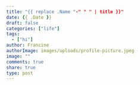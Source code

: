 ```yaml
---
title: "{{ replace .Name "-" " " | title }}"
date: {{ .Date }}
draft: false
categories: ["life"]
tags:
  - ["hi"]
author: Francine
authorImage: images/uploads/profile-picture.jpeg
image: ""
comments: true
share: true
type: post
---
```



